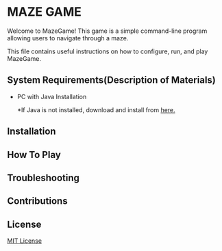 # MAZE GAME

Welcome to MazeGame! This game is a simple command-line program allowing users to navigate through a maze. 

This file contains useful instructions on how to configure, run, and play MazeGame. 

## System Requirements(Description of Materials)
* PC with Java Installation

  *If Java is not installed, download and install from <a href="https://www.java.com/en/download">here.</a>

## Installation



## How To Play



## Troubleshooting

## Contributions


## License
</a>[MIT License](https://choosealicense.com/licenses/mit/)

